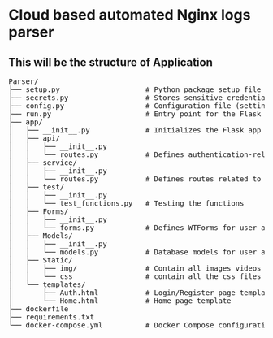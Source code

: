 # Cloud based automated Nginx logs parser

<html>
<head></head>
<body>
<h2>This will be the structure of Application</h2>
<pre>
Parser/
├── setup.py                    # Python package setup file
├── secrets.py                  # Stores sensitive credentials (database URL, API keys, secret keys)
├── config.py                   # Configuration file (settings for Flask, database, logging)
├── run.py                      # Entry point for the Flask application
├── app/
│   ├── __init__.py             # Initializes the Flask app and registers Blueprints
│   ├── api/                  
│   │   ├── __init__.py         
│   │   └── routes.py           # Defines authentication-related routes (login, logout, register)
│   ├── service/                
│   │   ├── __init__.py         
│   │   └── routes.py           # Defines routes related to log parsing and processing
│   ├── test/                
│   │   ├── __init__.py         
│   │   └── test_functions.py   # Testing the functions  
│   ├── Forms/                
│   │   ├── __init__.py         
│   │   └── forms.py            # Defines WTForms for user authentication and other inputs
│   ├── Models/                
│   │   ├── __init__.py         
│   │   └── models.py           # Database models for user authentication (User table, tokens)
│   ├── Static/                
│   │   ├── img/                # Contain all images videos as per needed
│   │   └── css                 # contain all the css files
│   └── templates/              
│       ├── Auth.html           # Login/Register page template
│       └── Home.html           # Home page template
├── dockerfile                  
├── requirements.txt                  
└── docker-compose.yml          # Docker Compose configuration for running the app with dependencies
</pre>
</body>
</html>